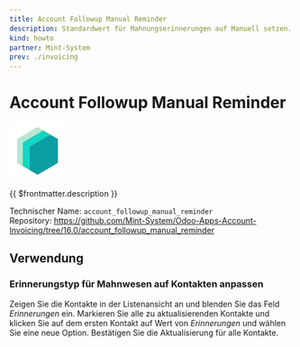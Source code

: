 ```yaml
---
title: Account Followup Manual Reminder
description: Standardwert für Mahnungserinnerungen auf Manuell setzen.
kind: howto
partner: Mint-System
prev: ./invoicing
---
```


# Account Followup Manual Reminder

![icon_oms_box](attachments/icons_odoo_mint_system.png)

{{ $frontmatter.description }}

Technischer Name: `account_followup_manual_reminder`\
Repository: <https://github.com/Mint-System/Odoo-Apps-Account-Invoicing/tree/16.0/account_followup_manual_reminder>

## Verwendung

### Erinnerungstyp für Mahnwesen auf Kontakten anpassen

Zeigen Sie die Kontakte in der Listenansicht an und blenden Sie das Feld _Erinnerungen_ ein. Markieren Sie alle zu aktualisierenden Kontakte und klicken Sie auf dem ersten Kontakt auf Wert von _Erinnerungen_ und wählen Sie eine neue Option. Bestätigen Sie die Aktualisierung für alle Kontakte.
